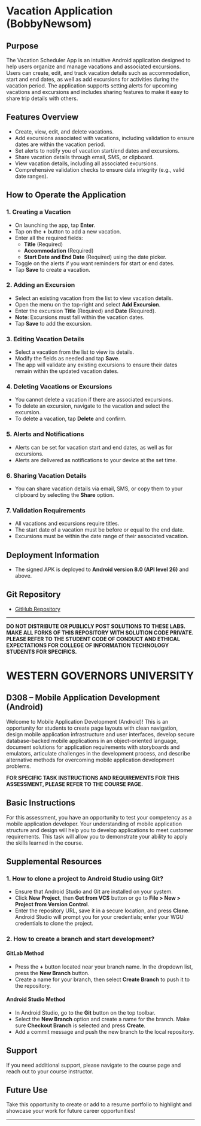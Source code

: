 # Vacation Application (BobbyNewsom)

## Purpose
The Vacation Scheduler App is an intuitive Android application designed to help users organize and manage vacations and associated excursions. Users can create, edit, and track vacation details such as accommodation, start and end dates, as well as add excursions for activities during the vacation period. The application supports setting alerts for upcoming vacations and excursions and includes sharing features to make it easy to share trip details with others.

## Features Overview
- Create, view, edit, and delete vacations.
- Add excursions associated with vacations, including validation to ensure dates are within the vacation period.
- Set alerts to notify you of vacation start/end dates and excursions.
- Share vacation details through email, SMS, or clipboard.
- View vacation details, including all associated excursions.
- Comprehensive validation checks to ensure data integrity (e.g., valid date ranges).

## How to Operate the Application

### 1. Creating a Vacation
- On launching the app, tap **Enter**.
- Tap on the **+** button to add a new vacation.
- Enter all the required fields:
  - **Title** (Required)
  - **Accommodation** (Required)
  - **Start Date and End Date** (Required) using the date picker.
- Toggle on the alerts if you want reminders for start or end dates.
- Tap **Save** to create a vacation.

### 2. Adding an Excursion
- Select an existing vacation from the list to view vacation details.
- Open the menu on the top-right and select **Add Excursion**.
- Enter the excursion **Title** (Required) and **Date** (Required).
- **Note**: Excursions must fall within the vacation dates.
- Tap **Save** to add the excursion.

### 3. Editing Vacation Details
- Select a vacation from the list to view its details.
- Modify the fields as needed and tap **Save**.
- The app will validate any existing excursions to ensure their dates remain within the updated vacation dates.

### 4. Deleting Vacations or Excursions
- You cannot delete a vacation if there are associated excursions.
- To delete an excursion, navigate to the vacation and select the excursion.
- To delete a vacation, tap **Delete** and confirm.

### 5. Alerts and Notifications
- Alerts can be set for vacation start and end dates, as well as for excursions.
- Alerts are delivered as notifications to your device at the set time.

### 6. Sharing Vacation Details
- You can share vacation details via email, SMS, or copy them to your clipboard by selecting the **Share** option.

### 7. Validation Requirements
- All vacations and excursions require titles.
- The start date of a vacation must be before or equal to the end date.
- Excursions must be within the date range of their associated vacation.

## Deployment Information
- The signed APK is deployed to **Android version 8.0 (API level 26)** and above.

## Git Repository
- [GitHub Repository](#)

---

**DO NOT DISTRIBUTE OR PUBLICLY POST SOLUTIONS TO THESE LABS. MAKE ALL FORKS OF THIS REPOSITORY WITH SOLUTION CODE PRIVATE. PLEASE REFER TO THE STUDENT CODE OF CONDUCT AND ETHICAL EXPECTATIONS FOR COLLEGE OF INFORMATION TECHNOLOGY STUDENTS FOR SPECIFICS.**

# WESTERN GOVERNORS UNIVERSITY

## D308 – Mobile Application Development (Android)
Welcome to Mobile Application Development (Android)! This is an opportunity for students to create page layouts with clean navigation, design mobile application infrastructure and user interfaces, develop secure database-backed mobile applications in an object-oriented language, document solutions for application requirements with storyboards and emulators, articulate challenges in the development process, and describe alternative methods for overcoming mobile application development problems.

**FOR SPECIFIC TASK INSTRUCTIONS AND REQUIREMENTS FOR THIS ASSESSMENT, PLEASE REFER TO THE COURSE PAGE.**

## Basic Instructions
For this assessment, you have an opportunity to test your competency as a mobile application developer. Your understanding of mobile application structure and design will help you to develop applications to meet customer requirements. This task will allow you to demonstrate your ability to apply the skills learned in the course.

## Supplemental Resources
### 1. How to clone a project to Android Studio using Git?
- Ensure that Android Studio and Git are installed on your system.
- Click **New Project**, then **Get from VCS** button or go to **File > New > Project from Version Control**.
- Enter the repository URL, save it in a secure location, and press **Clone**. Android Studio will prompt you for your credentials; enter your WGU credentials to clone the project.

### 2. How to create a branch and start development?
#### GitLab Method
- Press the **+** button located near your branch name. In the dropdown list, press the **New Branch** button.
- Create a name for your branch, then select **Create Branch** to push it to the repository.

#### Android Studio Method
- In Android Studio, go to the **Git** button on the top toolbar.
- Select the **New Branch** option and create a name for the branch. Make sure **Checkout Branch** is selected and press **Create**.
- Add a commit message and push the new branch to the local repository.

## Support
If you need additional support, please navigate to the course page and reach out to your course instructor.

## Future Use
Take this opportunity to create or add to a resume portfolio to highlight and showcase your work for future career opportunities!

---

